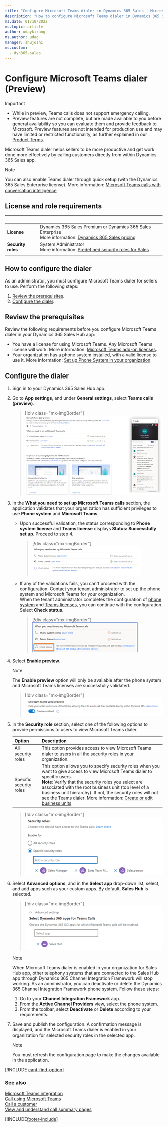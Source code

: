 ```yaml
---
title: "Configure Microsoft Teams dialer in Dynamics 365 Sales | MicrosoftDocs"
description: "How to configure Microsoft Teams dialer in Dynamics 365 Sales."
ms.date: 01/10/2022
ms.topic: article
author: udaykirang
ms.author: udag
manager: shujoshi
ms.custom: 
  - dyn365-sales
---
```

# Configure Microsoft Teams dialer (Preview)

> [!IMPORTANT]
> - While in preview, Teams calls does not support emergency calling.
> - Preview features are not complete, but are made available to you before general availability so you can evaluate them and provide feedback to Microsoft. Preview features are not intended for production use and may have limited or restricted functionality, as further explained in our [Product Terms](https://go.microsoft.com/fwlink/?linkid=2173816). 

Microsoft Teams dialer helps sellers to be more productive and get work done more effectively by calling customers directly from within Dynamics 365 Sales app.

> [!NOTE]
> You can also enable Teams dialer through quick setup (with the Dynamics 365 Sales Enterprise license). More information: [Microsoft Teams calls with conversation intelligence](digital-selling.md#microsoft-teams-calls-with-conversation-intelligence)

## License and role requirements

| &nbsp; | &nbsp; |  
|-----------------------|---------|
| **License** | Dynamics 365 Sales Premium or Dynamics 365 Sales Enterprise  <br>More information: [Dynamics 365 Sales pricing](https://dynamics.microsoft.com/sales/pricing/) |
| **Security roles** | System Administrator <br> More information: [Predefined security roles for Sales](security-roles-for-sales.md)|
|||

## How to configure the dialer

As an administrator, you must configure Microsoft Teams dialer for sellers to use. Perform the following steps:

1.	[Review the prerequisites](#review-the-prerequisites).
2.	[Configure the dialer](#configure-the-dialer).

## Review the prerequisites

Review the following requirements before you configure Microsoft Teams dialer in your Dynamics 365 Sales Hub app:     
-	You have a license for using Microsoft Teams. Any Microsoft Teams license will work. More information: [Microsoft Teams add-on licenses](/MicrosoftTeams/teams-add-on-licensing/microsoft-teams-add-on-licensing?tabs=small-business).      
-	Your organization has a phone system installed, with a valid license to use it. More information: [Set up Phone System in your organization](/MicrosoftTeams/setting-up-your-phone-system).          

## Configure the dialer

1.	Sign in to your Dynamics 365 Sales Hub app.          
2.	Go to **App settings**, and under **General settings**, select **Teams calls (preview)**.    
    > [!div class="mx-imgBorder"]
    > ![Microsoft Teams dialer configuration page.](media/teams-dialer-configuration-page.png "Microsoft Teams dialer configuration page")     
3.	In the **What you need to set up Microsoft Teams calls** section, the application validates that your organization has sufficient privileges to use **Phone system** and **Microsoft Teams**.
    - Upon successful validation, the status corresponding to **Phone system license** and **Teams license** displays **Status: Successfully set up**. Proceed to step 4.   
        > [!div class="mx-imgBorder"]
        > ![Phone system and Microsoft Teams licenses successful validation.](media/teams-dialer-systems-validation-successful.png "Phone system and Microsoft Teams licenses successful validation")      
    - <a name="tenant-admin-contact"></a> If any of the validations fails, you can't proceed with the configuration. Contact your tenant administrator to set up the phone system and Microsoft Teams for your organization.    
    When the tenant administrator completes the configuration of [phone system](/MicrosoftTeams/setting-up-your-phone-system) and [Teams licenses](/MicrosoftTeams/teams-add-on-licensing/microsoft-teams-add-on-licensing?tabs=small-business), you can continue with the configuration. Select **Check status**.
        > [!div class="mx-imgBorder"]
        > ![Phone system and Microsoft Teams licenses failed validation.](media/teams-dialer-systems-validation-failed.png "Phone system and Microsoft Teams licenses failed validation")
4.	Select **Enable preview**.    
    >[!NOTE]
    >The **Enable preview** option will only be available after the phone system and Microsoft Teams licenses are successfully validated.
    
    > [!div class="mx-imgBorder"]
    > ![Enable the preview.](media/teams-dialer-enable-preview.png "Enable the preview") 
5.	In the **Security role** section, select one of the following options to provide permissions to users to view Microsoft Teams dialer. 

    | Option | Description |
    |--------|-------------|
    | All security roles | This option provides access to view Microsoft Teams dialer to users in all the security roles in your organization. |
    | Specific security roles | This option allows you to specify security roles when you want to give access to view Microsoft Teams dialer to specific users.<br>**Note**: Verify that the security roles you select are associated with the root business unit (top level of a business unit hierarchy). If not, the security roles will not see the Teams dialer. More information: [Create or edit business units](/power-platform/admin/create-edit-business-units) |

    > [!div class="mx-imgBorder"]
    > ![Select security roles.](media/teams-dialer-select-security-roles.png "Select security roles")
6.	Select **Advanced options**, and in the **Select app** drop-down list, select, and add apps such as your custom apps. By default, **Sales Hub** is selected.     
    > [!div class="mx-imgBorder"]
    > ![Select apps to use Microsoft Teams dialer.](media/teams-dialer-select-apps.png "Select apps to use Microsoft Teams dialer")

    >[!NOTE]
    >When Microsoft Teams dialer is enabled in your organization for Sales Hub app, other telephony systems that are connected to the Sales Hub app through Dynamics 365 Channel Integration Framework will stop working. As an administrator, you can deactivate or delete the Dynamics 365 Channel Integration Framework phone system. Follow these steps:
    >1.	Go to your **Channel Integration Framework** app.
    >2.	From the **Active Channel Providers** view, select the phone system.
    >3.	From the toolbar, select **Deactivate** or **Delete** according to your requirements.

7.	Save and publish the configuration.
    A confirmation message is displayed, and the Microsoft Teams dialer is enabled in your organization for selected security roles in the selected app. 
    >[!NOTE]
    >You must refresh the configuration page to make the changes available in the application. 

[!INCLUDE [cant-find-option](../includes/cant-find-option.md)]

### See also

[Microsoft Teams integration](../teams-integration/teams-integration.md)   
[Call using Microsoft Teams](call-using-microsoft-teams.md)   
[Call a customer](/dynamics365/ai/sales/connect-with-customers#call-a-customer)      
[View and understand call summary pages](/dynamics365/ai/sales/view-and-understand-call-summary)


[!INCLUDE[footer-include](../includes/footer-banner.md)]
